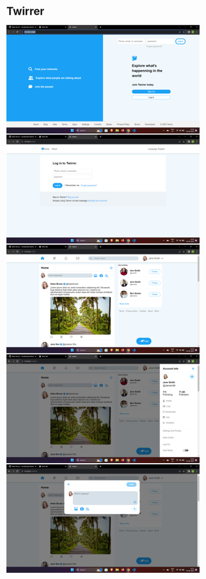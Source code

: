 # Twirrer
![Alt text](<Screenshot (105).png>)
![Alt text](<Screenshot (106).png>)
![Alt text](<Screenshot (107).png>)
![Alt text](<Screenshot (108).png>)
![Alt text](<Screenshot (109).png>)